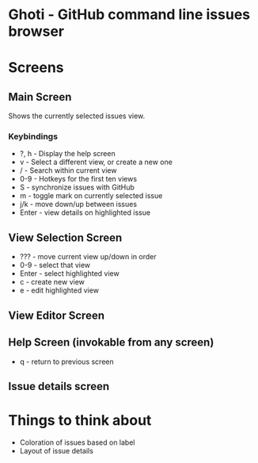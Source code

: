 # Ghoti - GitHub command line issues browser

# Screens

## Main Screen

Shows the currently selected issues view.

### Keybindings

  - ?, h - Display the help screen
  - v - Select a different view, or create a new one
  - / - Search within current view
  - 0-9 - Hotkeys for the first ten views
  - S - synchronize issues with GitHub
  - m - toggle mark on currently selected issue
  - j/k - move down/up between issues
  - Enter - view details on highlighted issue

## View Selection Screen

  - ??? - move current view up/down in order
  - 0-9 - select that view
  - Enter - select highlighted view
  - c - create new view
  - e - edit highlighted view

## View Editor Screen

## Help Screen (invokable from any screen)

  - q - return to previous screen

## Issue details screen

# Things to think about

  - Coloration of issues based on label
  - Layout of issue details
